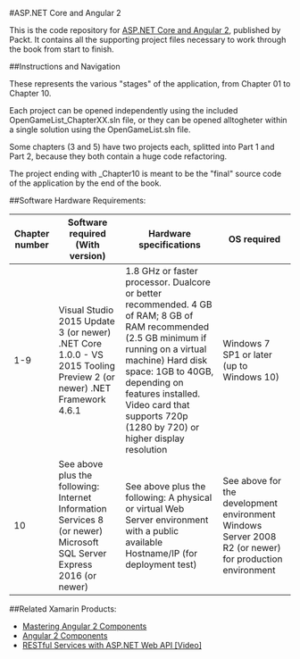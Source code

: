 #ASP.NET Core and Angular 2

This is the code repository for [ASP.NET Core and Angular 2](https://www.packtpub.com/application-development/aspnet-core-and-angular-2?utm_source=Github&utm_campaign=9781786465689&utm_medium=repository), published by Packt. It contains all the supporting project files necessary to work through the book from start to finish.

##Instructions and Navigation

These represents the various "stages" of the application, from Chapter 01 to Chapter 10.

Each project can be opened independently using the included OpenGameList_ChapterXX.sln file, 
or they can be opened alltogheter within a single solution using the OpenGameList.sln file.

Some chapters (3 and 5) have two projects each, splitted into Part 1 and Part 2, because they both contain a huge code refactoring.

The project ending with _Chapter10 is meant to be the "final" source code of the application by the end of the book.

##Software Hardware Requirements:

|Chapter number | Software required (With version) | Hardware specifications | OS required |
|---------------|----------------------------------|-------------------------|-------------|
|1-9| Visual Studio 2015 Update 3 (or newer) .NET Core 1.0.0 - VS 2015 Tooling Preview 2 (or newer) .NET Framework 4.6.1| 1.8 GHz or faster processor. Dualcore or better recommended. 4 GB of RAM; 8 GB of RAM recommended (2.5 GB minimum if running on a virtual machine) Hard disk space: 1GB to 40GB, depending on features installed. Video card that supports 720p (1280 by 720) or higher display resolution| Windows 7 SP1 or later (up to Windows 10)|
|10| See above plus the following: Internet Information Services 8 (or newer) Microsoft SQL Server Express 2016 (or newer)| See above plus the following: A physical or virtual Web Server environment with a public available Hostname/IP (for deployment test)| See above for the development environment Windows Server 2008 R2 (or newer) for production environment|

##Related Xamarin Products:

* [Mastering Angular 2 Components](https://www.packtpub.com/web-development/mastering-angular-2-components?utm_source=Github&utm_campaign=9781785884641&utm_medium=repository)
* [Angular 2 Components](https://www.packtpub.com/web-development/angular-2-components?utm_source=Github&utm_campaign=9781785882340&utm_medium=repository)
* [RESTful Services with ASP.NET Web API [Video]](https://www.packtpub.com/web-development/restful-services-aspnet-web-api-video?utm_source=Github&utm_campaign=9781783285754&utm_medium=repository)


